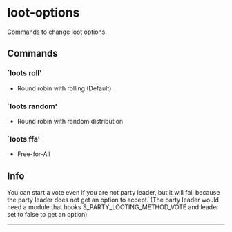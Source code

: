 # loot-options
Commands to change loot options.

## Commands
### `loots roll'
- Round robin with rolling (Default)

### `loots random'
- Round robin with random distribution

### `loots ffa'
- Free-for-All

## Info
You can start a vote even if you are not party leader, but it will fail because the party leader does not get an option to accept. (The party leader would need a module that hooks S_PARTY_LOOTING_METHOD_VOTE and leader set to false to get an option)

---
